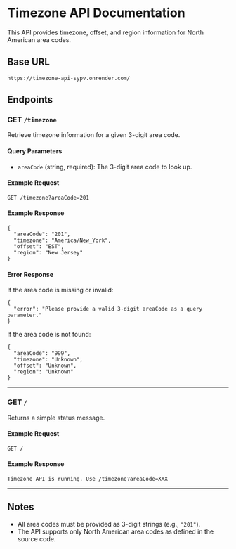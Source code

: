 # Timezone API Documentation

This API provides timezone, offset, and region information for North American area codes.

## Base URL

```
https://timezone-api-sypv.onrender.com/
```

## Endpoints

### GET `/timezone`

Retrieve timezone information for a given 3-digit area code.

#### Query Parameters

- `areaCode` (string, required): The 3-digit area code to look up.

#### Example Request

```
GET /timezone?areaCode=201
```

#### Example Response

```
{
  "areaCode": "201",
  "timezone": "America/New_York",
  "offset": "EST",
  "region": "New Jersey"
}
```

#### Error Response

If the area code is missing or invalid:

```
{
  "error": "Please provide a valid 3-digit areaCode as a query parameter."
}
```

If the area code is not found:

```
{
  "areaCode": "999",
  "timezone": "Unknown",
  "offset": "Unknown",
  "region": "Unknown"
}
```

---

### GET `/`

Returns a simple status message.

#### Example Request

```
GET /
```

#### Example Response

```
Timezone API is running. Use /timezone?areaCode=XXX
```

---

## Notes

- All area codes must be provided as 3-digit strings (e.g., `"201"`).
- The API supports only North American area codes as defined in the source code.
